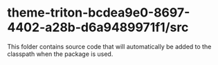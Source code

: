 # theme-triton-bcdea9e0-8697-4402-a28b-d6a9489971f1/src

This folder contains source code that will automatically be added to the classpath when
the package is used.
